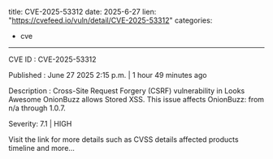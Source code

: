  
title: CVE-2025-53312
date: 2025-6-27
lien: "https://cvefeed.io/vuln/detail/CVE-2025-53312"
categories:
  - cve
---

CVE ID : CVE-2025-53312

Published :  June 27
2025
2:15 p.m. | 1 hour
49 minutes ago

Description : Cross-Site Request Forgery (CSRF) vulnerability in Looks Awesome OnionBuzz allows Stored XSS. This issue affects OnionBuzz: from n/a through 1.0.7.

Severity: 7.1 | HIGH

Visit the link for more details
such as CVSS details
affected products
timeline
and more...
